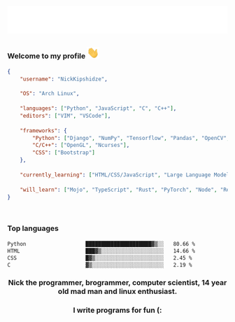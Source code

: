 <h1 align="center">
    <img src="https://raw.githubusercontent.com/NickKipshidze/NickKipshidze/main/name.svg" alt="Nick Kipshidze"/>
</h1>

<h3 align="left">
    Welcome to my profile <img src="https://raw.githubusercontent.com/NickKipshidze/NickKipshidze/main/wave.gif" width="28px" alt="👋">
</h3>

```Json
{
    "username": "NickKipshidze",

    "OS": "Arch Linux",

    "languages": ["Python", "JavaScript", "C", "C++"],
    "editors": ["VIM", "VSCode"],

    "frameworks": {
        "Python": ["Django", "NumPy", "Tensorflow", "Pandas", "OpenCV", "Tkinter", "Pygame"],
        "C/C++": ["OpenGL", "Ncurses"],
        "CSS": ["Bootstrap"]
    },

    "currently_learning": ["HTML/CSS/JavaScript", "Large Language Models", "Neural Networks"],

    "will_learn": ["Mojo", "TypeScript", "Rust", "PyTorch", "Node", "React", "Vue", "Tailwindcss"]
}
```

<br>

### Top languages
```Text
Python                   █████████████████████▓▒░░   80.66 %
HTML                     ███▓▒░░░░░░░░░░░░░░░░░░░░   14.66 %
CSS                      █▓▒░░░░░░░░░░░░░░░░░░░░░░   2.45 %
C                        ▓▒░░░░░░░░░░░░░░░░░░░░░░░   2.19 %
```

<h3 align="center">Nick the programmer, brogrammer, computer scientist, 14 year old mad man and linux enthusiast.<h3>

<h3 align="center">I write programs for fun (:</h3?
